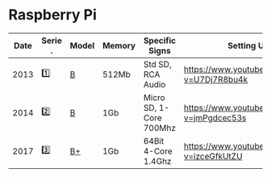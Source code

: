 # Raspberry Pi

| Date | Serie .  | Model                                                                              | Memory | Specific Signs    | Setting Up                                       |
|------|---------|------------------------------------------------------------------------------------|--------|-------------------|---------------------------------------------------|
| 2013 | :one:   | [B](https://raspberry-projects.com/pi/category/pi-hardware/raspberry-pi-model-b)  | 512Mb  | Std SD, RCA Audio | https://www.youtube.com/watch?v=U7Dj7R8bu4k       |
| 2014 | :two:   | [B](https://raspberry-projects.com/pi/category/pi-hardware/raspberry-pi-2-model-b)| 1Gb  | Micro SD, 1-Core 700Mhz | https://www.youtube.com/watch?v=jmPgdcec53s       |
| 2017 | :three: | [B+](https://raspberry-projects.com/pi/category/pi-hardware/raspberry-pi-3-model-b-pi-hardware)| 1Gb  | 64Bit 4-Core 1.4Ghz | https://www.youtube.com/watch?v=izceGfkUtZU       |

